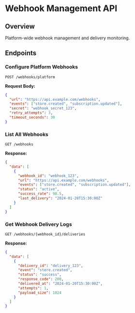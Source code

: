 # Webhook Management API

## Overview
Platform-wide webhook management and delivery monitoring.

## Endpoints

### Configure Platform Webhooks
```http
POST /webhooks/platform
```

**Request Body:**
```json
{
  "url": "https://api.example.com/webhooks",
  "events": ["store.created", "subscription.updated"],
  "secret": "webhook_secret_123",
  "retry_attempts": 3,
  "timeout_seconds": 30
}
```

### List All Webhooks
```http
GET /webhooks
```

**Response:**
```json
{
  "data": [
    {
      "webhook_id": "webhook_123",
      "url": "https://api.example.com/webhooks",
      "events": ["store.created", "subscription.updated"],
      "status": "active",
      "success_rate": 98.5,
      "last_delivery": "2024-01-20T15:30:00Z"
    }
  ]
}
```

### Get Webhook Delivery Logs
```http
GET /webhooks/{webhook_id}/deliveries
```

**Response:**
```json
{
  "data": [
    {
      "delivery_id": "delivery_123",
      "event": "store.created",
      "status": "success",
      "response_code": 200,
      "delivered_at": "2024-01-20T15:30:00Z",
      "attempts": 1,
      "payload_size": 1024
    }
  ]
}
```